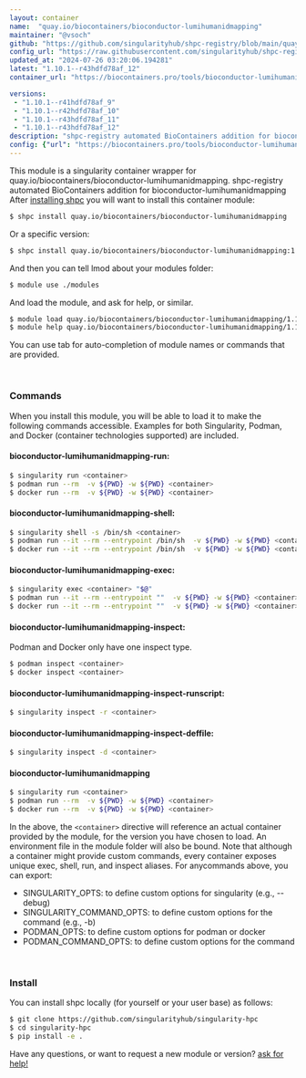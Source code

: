```yaml
---
layout: container
name:  "quay.io/biocontainers/bioconductor-lumihumanidmapping"
maintainer: "@vsoch"
github: "https://github.com/singularityhub/shpc-registry/blob/main/quay.io/biocontainers/bioconductor-lumihumanidmapping/container.yaml"
config_url: "https://raw.githubusercontent.com/singularityhub/shpc-registry/main/quay.io/biocontainers/bioconductor-lumihumanidmapping/container.yaml"
updated_at: "2024-07-26 03:20:06.194281"
latest: "1.10.1--r43hdfd78af_12"
container_url: "https://biocontainers.pro/tools/bioconductor-lumihumanidmapping"

versions:
 - "1.10.1--r41hdfd78af_9"
 - "1.10.1--r42hdfd78af_10"
 - "1.10.1--r43hdfd78af_11"
 - "1.10.1--r43hdfd78af_12"
description: "shpc-registry automated BioContainers addition for bioconductor-lumihumanidmapping"
config: {"url": "https://biocontainers.pro/tools/bioconductor-lumihumanidmapping", "maintainer": "@vsoch", "description": "shpc-registry automated BioContainers addition for bioconductor-lumihumanidmapping", "latest": {"1.10.1--r43hdfd78af_12": "sha256:e4ee1e92c3baf9085478e48914d036296daeab7f5a57b4822e0751cd3422cc65"}, "tags": {"1.10.1--r41hdfd78af_9": "sha256:fb190bbfd75333dc8d18614711639135d3fafc8c0727877163678dd6cf5a3bca", "1.10.1--r42hdfd78af_10": "sha256:74a153bfa2e6a206cbfbd9f917126c73b2e5bae2c090cc44603e86e4788c4fea", "1.10.1--r43hdfd78af_11": "sha256:742d964defc9a676bac93bfcf8a3a737bb8392b4d433ff328c14fd137acefaae", "1.10.1--r43hdfd78af_12": "sha256:e4ee1e92c3baf9085478e48914d036296daeab7f5a57b4822e0751cd3422cc65"}, "docker": "quay.io/biocontainers/bioconductor-lumihumanidmapping"}
---
```


This module is a singularity container wrapper for quay.io/biocontainers/bioconductor-lumihumanidmapping.
shpc-registry automated BioContainers addition for bioconductor-lumihumanidmapping
After [installing shpc](#install) you will want to install this container module:


```bash
$ shpc install quay.io/biocontainers/bioconductor-lumihumanidmapping
```

Or a specific version:

```bash
$ shpc install quay.io/biocontainers/bioconductor-lumihumanidmapping:1.10.1--r43hdfd78af_12
```

And then you can tell lmod about your modules folder:

```bash
$ module use ./modules
```

And load the module, and ask for help, or similar.

```bash
$ module load quay.io/biocontainers/bioconductor-lumihumanidmapping/1.10.1--r43hdfd78af_12
$ module help quay.io/biocontainers/bioconductor-lumihumanidmapping/1.10.1--r43hdfd78af_12
```

You can use tab for auto-completion of module names or commands that are provided.

<br>

### Commands

When you install this module, you will be able to load it to make the following commands accessible.
Examples for both Singularity, Podman, and Docker (container technologies supported) are included.

#### bioconductor-lumihumanidmapping-run:

```bash
$ singularity run <container>
$ podman run --rm  -v ${PWD} -w ${PWD} <container>
$ docker run --rm  -v ${PWD} -w ${PWD} <container>
```

#### bioconductor-lumihumanidmapping-shell:

```bash
$ singularity shell -s /bin/sh <container>
$ podman run --it --rm --entrypoint /bin/sh  -v ${PWD} -w ${PWD} <container>
$ docker run --it --rm --entrypoint /bin/sh  -v ${PWD} -w ${PWD} <container>
```

#### bioconductor-lumihumanidmapping-exec:

```bash
$ singularity exec <container> "$@"
$ podman run --it --rm --entrypoint ""  -v ${PWD} -w ${PWD} <container> "$@"
$ docker run --it --rm --entrypoint ""  -v ${PWD} -w ${PWD} <container> "$@"
```

#### bioconductor-lumihumanidmapping-inspect:

Podman and Docker only have one inspect type.

```bash
$ podman inspect <container>
$ docker inspect <container>
```

#### bioconductor-lumihumanidmapping-inspect-runscript:

```bash
$ singularity inspect -r <container>
```

#### bioconductor-lumihumanidmapping-inspect-deffile:

```bash
$ singularity inspect -d <container>
```



#### bioconductor-lumihumanidmapping

```bash
$ singularity run <container>
$ podman run --rm  -v ${PWD} -w ${PWD} <container>
$ docker run --rm  -v ${PWD} -w ${PWD} <container>
```


In the above, the `<container>` directive will reference an actual container provided
by the module, for the version you have chosen to load. An environment file in the
module folder will also be bound. Note that although a container
might provide custom commands, every container exposes unique exec, shell, run, and
inspect aliases. For anycommands above, you can export:

 - SINGULARITY_OPTS: to define custom options for singularity (e.g., --debug)
 - SINGULARITY_COMMAND_OPTS: to define custom options for the command (e.g., -b)
 - PODMAN_OPTS: to define custom options for podman or docker
 - PODMAN_COMMAND_OPTS: to define custom options for the command

<br>

### Install

You can install shpc locally (for yourself or your user base) as follows:

```bash
$ git clone https://github.com/singularityhub/singularity-hpc
$ cd singularity-hpc
$ pip install -e .
```

Have any questions, or want to request a new module or version? [ask for help!](https://github.com/singularityhub/singularity-hpc/issues)